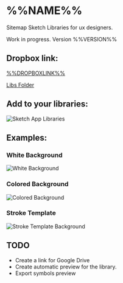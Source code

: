 # %%NAME%%

Sitemap Sketch Libraries for ux designers.

Work in progress. Version %%VERSION%%

## Dropbox link:

[%%DROPBOXLINK%%](%%DROPBOXLINK%%)

[Libs Folder](https://www.dropbox.com/sh/wxtkm4dfyl5dmwa/AAADfPXxCWib8pJdLwdigeuZa?dl=0)

## Add to your libraries:

![Sketch App Libraries](./assets/libraries-sketchapp.png)

## Examples:

### White Background

![White Background](./assets/ux-white-background.png)

### Colored Background

![Colored Background](./assets/ux-fill-color-background.png)

### Stroke Template

![Stroke Template Background](./assets/ux-stroke-color-background.png)

## TODO

- Create a link for Google Drive
- Create automatic preview for the library.
- Export symbols preview
